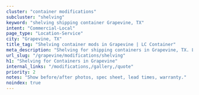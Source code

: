 ```yaml
---
cluster: "container modifications"
subcluster: "shelving"
keyword: "shelving shipping container Grapevine, TX"
intent: "Commercial-Local"
page_type: "Location-Service"
city: "Grapevine, TX"
title_tag: "Shelving container mods in Grapevine | LC Container"
meta_description: "Shelving for shipping containers in Grapevine, TX. Local fabrication & pro install. LC Container — Since 2003. Get a quote."
url_slug: "/grapevine/modifications/shelving"
h1: "Shelving for Containers in Grapevine"
internal_links: "/modifications,/gallery,/quote"
priority: 2
notes: "Show before/after photos, spec sheet, lead times, warranty."
noindex: true
---
```


<!-- TODO: Add unique city/inventory copy, images, and internal links here. -->
